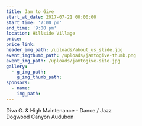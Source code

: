 ```yaml
---
title: Jam to Give
start_at_date: 2017-07-21 00:00:00
start_time: '7:00 pm'
end_time: '9:00 pm'
location: Hillside Village
price:
price_link:
header_img_path: /uploads/about_us_slide.jpg
event_imgthumb_path: /uploads/jamtogive-thumb.png
event_img_path: /uploads/jamtogive-site.jpg
gallery:
  - g_img_path:
    g_img_thumb_path:
sponsors:
  - name:
    img_path:
---
```



Diva G. & High Maintenance - Dance / Jazz
<br>Dogwood Canyon Audubon
